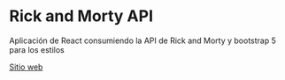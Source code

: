 


# Rick and Morty API

Aplicación de React consumiendo la API de Rick and Morty y bootstrap 5 para los estilos

[Sitio web](https://franco954.github.io/Rick-And-Morty-API/) 
